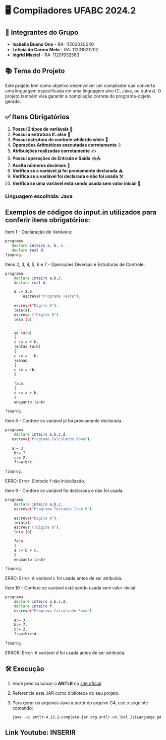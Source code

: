 # 🖥️ Compiladores UFABC 2024.2

## 👥 Integrantes do Grupo
- **Isabella Bueno Ono** - RA: 11202020040
- **Leticia do Carmo Melo** - RA: 11201921202
- **Ingrid Maciel** - RA: 11201932563

## 📚 Tema do Projeto
Este projeto tem como objetivo desenvolver um compilador que converta uma linguagem especificada em uma linguagem alvo (C, Java, ou outras). O projeto também visa garantir a compilação correta do programa-objeto gerado.

## ✅ Itens Obrigatórios
1. **Possui 2 tipos de variáveis** 📝
2. **Possui a estrutura If..else** 🔄
3. **Possui estrutura de controle while/do while** 🔁
4. **Operações Aritméticas executadas corretamente** ➗
5. **Atribuições realizadas corretamente** ✍️
6. **Possui operações de Entrada e Saída** 📥📤
7. **Aceita números decimais** 🔢
8. **Verifica se a variável já foi previamente declarada** ⚠️
9. **Verifica se a variável foi declarada e não foi usada** 🛠️
10. **Verifica se uma variável está sendo usada sem valor inicial** 🚫

### Linguagem escolhida: Java 

## Exemplos de códigos do input.in utilizados para conferir itens obrigatórios:
Item 1 - Declaração de Variáveis:
```bash
programa
   declare inteiro a, b, c.
   declare real d.
fimprog.
```
Itens 2, 3, 4, 5, 6 e 7 - Operações Diversas e Estruturas de Controle:
```bash
programa
	declare inteiro a,b,c.
 	declare real d.

  	d := 2.5.
    	escreva("Programa Teste").
     
	escreva("Digite A").
	leia(a).
	escreva ("Digite B").
	leia (b).


	se (a<b)
	{
	c := a + b.
	}entao (a>b)
	{
 	c := a - b.
	}senao
	{
	c := a *b.
	}
	
	faca
	{
 	c := a + b.
	}
	enquanto (a<b)
	
fimprog.
```

Item 8 - Confere se variável já foi previamente declarada.
```bash
programa
	declare inteiro a,b,c,d.
   escreva("Programa Calculando Soma").
    
   a:= 3.
	b:= 7.
	c:= 2.
	f:=a+b+c.
	
fimprog.
```
ERRO: Error: Símbolo f não inicializado.

Item 9 - Confere se variável foi declarada e não foi usada.
```bash
programa
	declare inteiro a,b,c.
    escreva("Programa Testando Item 9").
     
	escreva("Digite A").
	leia(a).
	escreva ("Digite B").
	leia (b).

	faca
	{
 	a := b + c.
	}
	enquanto (a<b)
	
fimprog.
```
ERRO: Error: A variável c foi usada antes de ser atribuída.

Item 10 - Confere se variável está sendo usada sem valor inicial.
```bash
programa
	declare inteiro a,b,c,d.
	declare inteiro f.
    escreva("Programa Calculando Soma").
    
    a:= 3.
	b:= 7.
	c:= 2.
	f:=a+b+c+d.
	
fimprog.

```
ERROR: Error: A variável d foi usada antes de ser atribuída.


## 🛠️ Execução

1. Você precisa baixar o **ANTLR** no [site oficial](https://www.antlr.org/download/antlr-4.13.2-complete.jar).
   
2. Referencie este JAR como biblioteca do seu projeto.

3. Para gerar os arquivos Java a partir do arquivo G4, use o seguinte comando:
   ```bash
   java -cp antlr-4.13.2-complete.jar org.antlr.v4.Tool IsiLanguage.g4 -o src/io/compiler/core -package io.compiler.core
   ```

## Link Youtube: INSERIR
